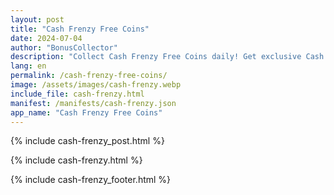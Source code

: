 ```yaml
---
layout: post
title: "Cash Frenzy Free Coins"
date: 2024-07-04
author: "BonusCollector"
description: "Collect Cash Frenzy Free Coins daily! Get exclusive Cash Frenzy Casino Free Coins links to boost your game. Start collecting your free rewards today!"
lang: en
permalink: /cash-frenzy-free-coins/
image: /assets/images/cash-frenzy.webp
include_file: cash-frenzy.html
manifest: /manifests/cash-frenzy.json
app_name: "Cash Frenzy Free Coins"
---
```


{% include cash-frenzy_post.html %}

{% include cash-frenzy.html %}

{% include cash-frenzy_footer.html %}